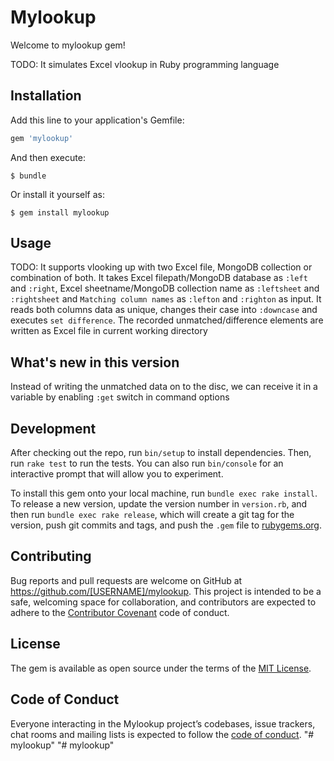 # Mylookup

Welcome to mylookup gem! 

TODO: It simulates Excel vlookup in Ruby programming language 

## Installation

Add this line to your application's Gemfile:

```ruby
gem 'mylookup'
```

And then execute:

    $ bundle

Or install it yourself as:

    $ gem install mylookup

## Usage

TODO: It supports vlooking up with two Excel file, MongoDB collection or
combination of both. It takes Excel filepath/MongoDB database as `:left` and `:right`, Excel
sheetname/MongoDB collection name as `:leftsheet` and `:rightsheet` and `Matching column names` as `:lefton` and
`:righton` as input. It reads both columns data as unique, changes their case
into `:downcase` and executes `set difference`. The recorded
unmatched/difference elements are written as Excel file in current working
directory

## What's new in this version
Instead of writing the unmatched data on to the disc, we can receive it in a
variable by enabling `:get` switch in command options

## Development

After checking out the repo, run `bin/setup` to install dependencies. Then, run `rake test` to run the tests. You can also run `bin/console` for an interactive prompt that will allow you to experiment.

To install this gem onto your local machine, run `bundle exec rake install`. To release a new version, update the version number in `version.rb`, and then run `bundle exec rake release`, which will create a git tag for the version, push git commits and tags, and push the `.gem` file to [rubygems.org](https://rubygems.org).

## Contributing

Bug reports and pull requests are welcome on GitHub at https://github.com/[USERNAME]/mylookup. This project is intended to be a safe, welcoming space for collaboration, and contributors are expected to adhere to the [Contributor Covenant](http://contributor-covenant.org) code of conduct.

## License

The gem is available as open source under the terms of the [MIT License](http://opensource.org/licenses/MIT).

## Code of Conduct

Everyone interacting in the Mylookup project’s codebases, issue trackers, chat rooms and mailing lists is expected to follow the [code of conduct](https://github.com/[USERNAME]/vlookup/blob/master/CODE_OF_CONDUCT.md).
"# mylookup" 
"# mylookup" 
